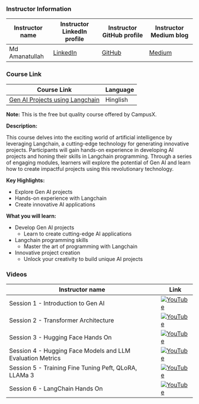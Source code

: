 ### Instructor Information

| Instructor name | Instructor LinkedIn profile | Instructor GitHub profile | Instructor Medium blog |
|-----------------|-----------------------------|--------------------------|------------------------|
| Md Amanatullah | [LinkedIn](https://www.linkedin.com/in/md-amanatullah12345/) | [GitHub](https://github.com/Aman78695) | [Medium](https://medium.com/@amanatulla1606) |

### Course Link

| Course Link | Language |
|-------------|----------|
| [Gen AI Projects using Langchain](https://learnwith.campusx.in/courses/Gen-AI-Projects-using-Langchain-660a9a1d7908621df055074f) | Hinglish |

**Note:** This is the free but quality course offered by CampusX.

**Description:**

This course delves into the exciting world of artificial intelligence by leveraging Langchain, a cutting-edge technology for generating innovative projects. Participants will gain hands-on experience in developing AI projects and honing their skills in Langchain programming. Through a series of engaging modules, learners will explore the potential of Gen AI and learn how to create impactful projects using this revolutionary technology.

**Key Highlights:**

- Explore Gen AI projects
- Hands-on experience with Langchain
- Create innovative AI applications

**What you will learn:**

- Develop Gen AI projects
    - Learn to create cutting-edge AI applications
- Langchain programming skills
    - Master the art of programming with Langchain
- Innovative project creation
    - Unlock your creativity to build unique AI projects


### Videos
| Instructor name  | Link |
|-----------------|-------------------------|
| Session 1 - Introduction to Gen AI |[![YouTube](https://img.shields.io/badge/YouTube-Video-green)](https://youtu.be/bnV1eY08xKc?si=6QvzmvrOgNktjwuq)|
| Session 2 - Transformer Architecture | [![YouTube](https://img.shields.io/badge/YouTube-Video-green)](https://youtu.be/ndil_QVTLKE?si=yzklhrFMRAc_MuHi) |
| Session 3 - Hugging Face Hands On | [![YouTube](https://img.shields.io/badge/YouTube-Video-green)](https://youtu.be/NkTES7_54Gw?si=Wzap-dh-ZGoZKi7i) |
| Session 4 - Hugging Face Models and LLM Evaluation Metrics | [![YouTube](https://img.shields.io/badge/YouTube-Video-green)](https://youtu.be/SnK-cpLFs9s?si=uUeAriLBx3CRDVOz)|
| Session 5 - Training Fine Tuning Peft, QLoRA, LLAMa 3 | [![YouTube](https://img.shields.io/badge/YouTube-Video-green)](https://youtu.be/80rdMKWrV7I?si=wyYfQpcdYj5aQBT0)|
| Session 6 - LangChain Hands On | [![YouTube](https://img.shields.io/badge/YouTube-Video-green)](https://youtu.be/ssh3iTVa4Tw?si=mkjj3j_0gZXPC-oM) |
